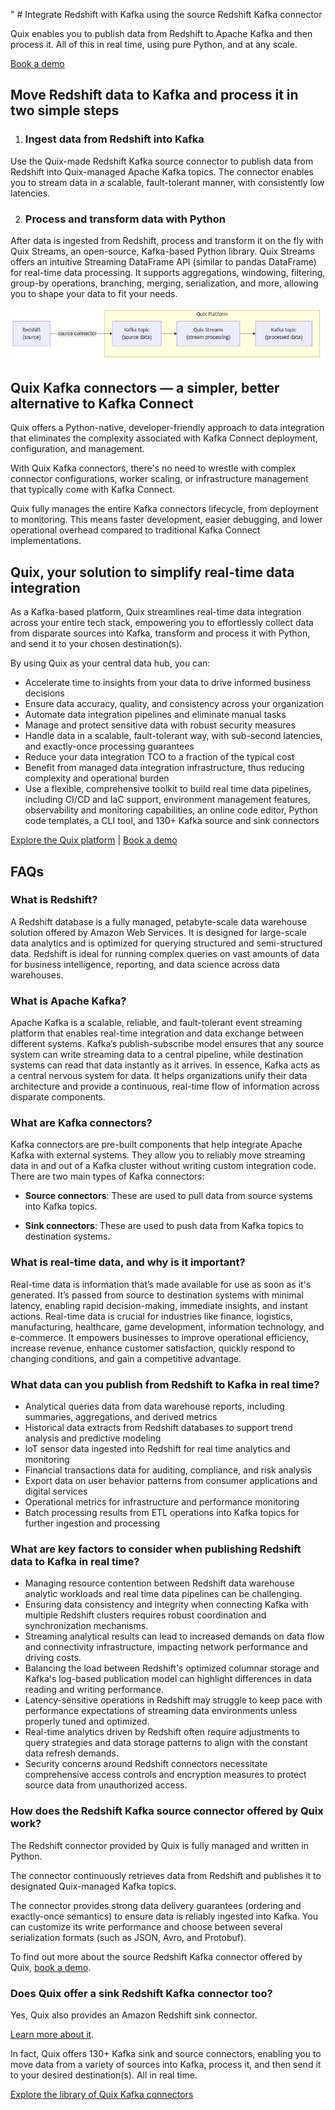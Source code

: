 <!--- BEGIN MARKDOWN --->
"
                # Integrate Redshift with Kafka using the source Redshift Kafka connector

Quix enables you to publish data from Redshift to Apache Kafka and then process it. All of this in real time, using pure Python, and at any scale. 

[Book a demo](https://share.hsforms.com/1iW0TmZzKQMChk0lxd_tGiw4yjw2)

## Move Redshift data to Kafka and process it in two simple steps

1. ### Ingest data from Redshift into Kafka

Use the Quix-made Redshift Kafka source connector to publish data from Redshift into Quix-managed Apache Kafka topics. The connector enables you to stream data in a scalable, fault-tolerant manner, with consistently low latencies. 

2. ### Process and transform data with Python

After data is ingested from Redshift, process and transform it on the fly with Quix Streams, an open-source, Kafka-based Python library. Quix Streams offers an intuitive Streaming DataFrame API (similar to pandas DataFrame) for real-time data processing. It supports aggregations, windowing, filtering, group-by operations, branching, merging, serialization, and more, allowing you to shape your data to fit your needs.

![Diagram](images/Redshift-source_diagram_1.png)

## Quix Kafka connectors — a simpler, better alternative to Kafka Connect

Quix offers a Python-native, developer-friendly approach to data integration that eliminates the complexity associated with Kafka Connect deployment, configuration, and management. 

With Quix Kafka connectors, there's no need to wrestle with complex connector configurations, worker scaling, or infrastructure management that typically come with Kafka Connect.

Quix fully manages the entire Kafka connectors lifecycle, from deployment to monitoring. This means faster development, easier debugging, and lower operational overhead compared to traditional Kafka Connect implementations.

## Quix, your solution to simplify real-time data integration

As a Kafka-based platform, Quix streamlines real-time data integration across your entire tech stack, empowering you to effortlessly collect data from disparate sources into Kafka, transform and process it with Python, and send it to your chosen destination(s).

By using Quix as your central data hub, you can:

* Accelerate time to insights from your data to drive informed business decisions  
* Ensure data accuracy, quality, and consistency across your organization  
* Automate data integration pipelines and eliminate manual tasks  
* Manage and protect sensitive data with robust security measures  
* Handle data in a scalable, fault-tolerant way, with sub-second latencies, and exactly-once processing guarantees  
* Reduce your data integration TCO to a fraction of the typical cost  
* Benefit from managed data integration infrastructure, thus reducing complexity and operational burden  
* Use a flexible, comprehensive toolkit to build real time data pipelines, including CI/CD and IaC support, environment management features, observability and monitoring capabilities, an online code editor, Python code templates, a CLI tool, and 130+ Kafka source and sink connectors

[Explore the Quix platform](https://portal.demo.quix.io/?workspace=demo-dataintegrationdemo-prod)          |           [Book a demo](https://share.hsforms.com/1iW0TmZzKQMChk0lxd_tGiw4yjw2)

## FAQs

### What is Redshift?

A Redshift database is a fully managed, petabyte-scale data warehouse solution offered by Amazon Web Services. It is designed for large-scale data analytics and is optimized for querying structured and semi-structured data. Redshift is ideal for running complex queries on vast amounts of data for business intelligence, reporting, and data science across data warehouses.

### What is Apache Kafka?

Apache Kafka is a scalable, reliable, and fault-tolerant event streaming platform that enables real-time integration and data exchange between different systems. Kafka’s publish-subscribe model ensures that any source system can write streaming data to a central pipeline, while destination systems can read that data instantly as it arrives. In essence, Kafka acts as a central nervous system for data. It helps organizations unify their data architecture and provide a continuous, real-time flow of information across disparate components.

### What are Kafka connectors?

Kafka connectors are pre-built components that help integrate Apache Kafka with external systems. They allow you to reliably move streaming data in and out of a Kafka cluster without writing custom integration code. There are two main types of Kafka connectors:

* **Source connectors**: These are used to pull data from source systems into Kafka topics.

* **Sink connectors**: These are used to push data from Kafka topics to destination systems.

### What is real-time data, and why is it important?

Real-time data is information that’s made available for use as soon as it's generated. It’s passed from source to destination systems with minimal latency, enabling rapid decision-making, immediate insights, and instant actions. Real-time data is crucial for industries like finance, logistics, manufacturing, healthcare, game development, information technology, and e-commerce. It empowers businesses to improve operational efficiency, increase revenue, enhance customer satisfaction, quickly respond to changing conditions, and gain a competitive advantage.

### What data can you publish from Redshift to Kafka in real time?

* Analytical queries data from data warehouse reports, including summaries, aggregations, and derived metrics  
* Historical data extracts from Redshift databases to support trend analysis and predictive modeling  
* IoT sensor data ingested into Redshift for real time analytics and monitoring  
* Financial transactions data for auditing, compliance, and risk analysis  
* Export data on user behavior patterns from consumer applications and digital services  
* Operational metrics for infrastructure and performance monitoring  
* Batch processing results from ETL operations into Kafka topics for further ingestion and processing

### What are key factors to consider when publishing Redshift data to Kafka in real time?

* Managing resource contention between Redshift data warehouse analytic workloads and real time data pipelines can be challenging.  
* Ensuring data consistency and integrity when connecting Kafka with multiple Redshift clusters requires robust coordination and synchronization mechanisms.  
* Streaming analytical results can lead to increased demands on data flow and connectivity infrastructure, impacting network performance and driving costs.  
* Balancing the load between Redshift's optimized columnar storage and Kafka's log-based publication model can highlight differences in data reading and writing performance.  
* Latency-sensitive operations in Redshift may struggle to keep pace with performance expectations of streaming data environments unless properly tuned and optimized.  
* Real-time analytics driven by Redshift often require adjustments to query strategies and data storage patterns to align with the constant data refresh demands.  
* Security concerns around Redshift connectors necessitate comprehensive access controls and encryption measures to protect source data from unauthorized access.

### How does the Redshift Kafka source connector offered by Quix work?

The Redshift connector provided by Quix is fully managed and written in Python. 

The connector continuously retrieves data from Redshift and publishes it to designated Quix-managed Kafka topics.  

The connector provides strong data delivery guarantees (ordering and exactly-once semantics) to ensure data is reliably ingested into Kafka. You can customize its write performance and choose between several serialization formats (such as JSON, Avro, and Protobuf).  

To find out more about the source Redshift Kafka connector offered by Quix, [book a demo](https://share.hsforms.com/1iW0TmZzKQMChk0lxd_tGiw4yjw2).

### Does Quix offer a sink Redshift Kafka connector too?

Yes, Quix also provides an Amazon Redshift sink connector.

[Learn more about it](../../../quix-streams/sinks/coming-soon/Redshift-sink.md).

In fact, Quix offers 130+ Kafka sink and source connectors, enabling you to move data from a variety of sources into Kafka, process it, and then send it to your desired destination(s). All in real time.

[Explore the library of Quix Kafka connectors](https://quix.io/connectors)
<!--- END MARKDOWN --->
